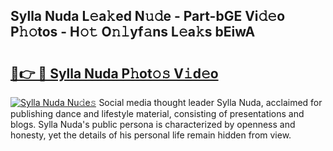 ## Sylla Nuda L𝚎a𝚔ed N𝚞𝚍e - Part-bGE Vi𝚍𝚎o P𝚑𝚘tos - H𝚘𝚝 O𝚗𝚕yf𝚊ns L𝚎a𝚔s bEiwA

# <h2><a href="http://kf33c0t.oniu.top/?m=Sylla+Nuda">🔗👉 🔴 Sylla Nuda P𝚑ot𝚘𝚜 V𝚒d𝚎o</a></h2>

[![Sylla Nuda Nu𝚍e𝚜](https://i.imgur.com/0qMVB7G.gif)](http://kf33c0t.oniu.top/?m=Sylla+Nuda)
Social media thought leader Sylla Nuda, acclaimed for publishing dance and lifestyle material, consisting of presentations and blogs. Sylla Nuda's public persona is characterized by openness and honesty, yet the details of his personal life remain hidden from view.  
